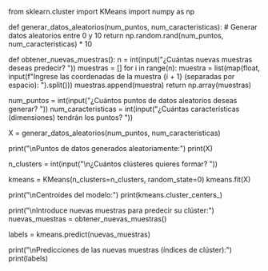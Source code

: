


from sklearn.cluster import KMeans
import numpy as np


def generar_datos_aleatorios(num_puntos, num_caracteristicas):
    # Generar datos aleatorios entre 0 y 10
    return np.random.rand(num_puntos, num_caracteristicas) * 10

def obtener_nuevas_muestras():
    n = int(input("¿Cuántas nuevas muestras deseas predecir? "))
    muestras = []
    for i in range(n):
        muestra = list(map(float, input(f"Ingrese las coordenadas de la muestra {i + 1} (separadas por espacio): ").split()))
        muestras.append(muestra)
    return np.array(muestras)

num_puntos = int(input("¿Cuántos puntos de datos aleatorios deseas generar? "))
num_caracteristicas = int(input("¿Cuántas características (dimensiones) tendrán los puntos? "))

X = generar_datos_aleatorios(num_puntos, num_caracteristicas)

print("\nPuntos de datos generados aleatoriamente:")
print(X)

n_clusters = int(input("\n¿Cuántos clústeres quieres formar? "))

kmeans = KMeans(n_clusters=n_clusters, random_state=0)
kmeans.fit(X)

print("\nCentroides del modelo:")
print(kmeans.cluster_centers_)

print("\nIntroduce nuevas muestras para predecir su clúster:")
nuevas_muestras = obtener_nuevas_muestras()

labels = kmeans.predict(nuevas_muestras)

print("\nPredicciones de las nuevas muestras (índices de clúster):")
print(labels)
